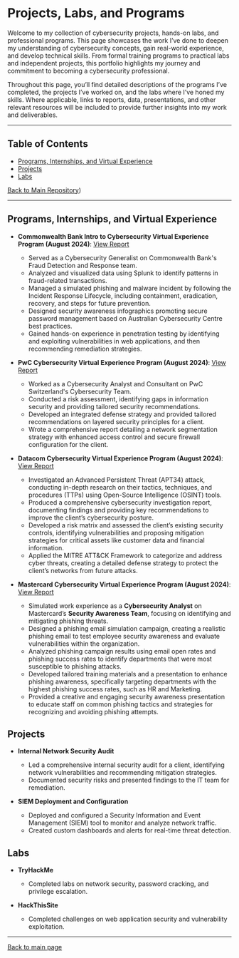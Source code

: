 # Projects, Labs, and Programs
Welcome to my collection of cybersecurity projects, hands-on labs, and professional programs. This page showcases the work I’ve done to deepen my understanding of cybersecurity concepts, gain real-world experience, and develop technical skills. From formal training programs to practical labs and independent projects, this portfolio highlights my journey and commitment to becoming a cybersecurity professional.

Throughout this page, you’ll find detailed descriptions of the programs I’ve completed, the projects I’ve worked on, and the labs where I’ve honed my skills. Where applicable, links to reports, data, presentations, and other relevant resources will be included to provide further insights into my work and deliverables.

--- 
## Table of Contents
- [Programs, Internships, and Virtual Experience](#programs-internships-and-virtual-experience)
- [Projects](#projects)
- [Labs](#labs)


[Back to Main Repository](https://github.com/Cybersecurity_Journey))

---

## Programs, Internships, and Virtual Experience 
- **Commonwealth Bank Intro to Cybersecurity Virtual Experience Program (August 2024)**: [View Report](programs/Commonwealth_Bank_Cybersecurity_Program.pdf)
   - Served as a Cybersecurity Generalist on Commonwealth Bank's Fraud Detection and Response team.
   - Analyzed and visualized data using Splunk to identify patterns in fraud-related transactions.
   - Managed a simulated phishing and malware incident by following the Incident Response Lifecycle, including containment, eradication, recovery, and steps for future prevention.
   - Designed security awareness infographics promoting secure password management based on Australian Cybersecurity Centre best practices.
   - Gained hands-on experience in penetration testing by identifying and exploiting vulnerabilities in web applications, and then recommending remediation strategies.

- **PwC Cybersecurity Virtual Experience Program (August 2024)**: [View Report](programs/PwC_Cybersecurity_Program.pdf)
   - Worked as a Cybersecurity Analyst and Consultant on PwC Switzerland's Cybersecurity Team.
   - Conducted a risk assessment, identifying gaps in information security and providing tailored security recommendations.
   - Developed an integrated defense strategy and provided tailored recommendations on layered security principles for a client.
   - Wrote a comprehensive report detailing a network segmentation strategy with enhanced access control and secure firewall configuration for the client.

- **Datacom Cybersecurity Virtual Experience Program (August 2024)**: [View Report](programs/Datacom_Cybersecurity_Program.pdf)
   - Investigated an Advanced Persistent Threat (APT34) attack, conducting in-depth research on their tactics, techniques, and procedures (TTPs) using Open-Source Intelligence (OSINT) tools.
   - Produced a comprehensive cybersecurity investigation report, documenting findings and providing key recommendations to improve the client’s cybersecurity posture.
   - Developed a risk matrix and assessed the client’s existing security controls, identifying vulnerabilities and proposing mitigation strategies for critical assets like customer data and financial information.
   - Applied the MITRE ATT&CK Framework to categorize and address cyber threats, creating a detailed defense strategy to protect the client’s networks from future attacks.

- **Mastercard Cybersecurity Virtual Experience Program (August 2024)**: [View Report](programs/Mastercard_Cybsersecurity_Program.pdf)  
   - Simulated work experience as a **Cybersecurity Analyst** on Mastercard’s **Security Awareness Team**, focusing on identifying and mitigating phishing threats.
   - Designed a phishing email simulation campaign, creating a realistic phishing email to test employee security awareness and evaluate vulnerabilities within the organization.
   - Analyzed phishing campaign results using email open rates and phishing success rates to identify departments that were most susceptible to phishing attacks.
   - Developed tailored training materials and a presentation to enhance phishing awareness, specifically targeting departments with the highest phishing success rates, such as HR and Marketing.
   - Provided a creative and engaging security awareness presentation to educate staff on common phishing tactics and strategies for recognizing and avoiding phishing attempts.


## Projects
- **Internal Network Security Audit**  
   - Led a comprehensive internal security audit for a client, identifying network vulnerabilities and recommending mitigation strategies.
   - Documented security risks and presented findings to the IT team for remediation.

- **SIEM Deployment and Configuration**  
   - Deployed and configured a Security Information and Event Management (SIEM) tool to monitor and analyze network traffic.
   - Created custom dashboards and alerts for real-time threat detection.

## Labs
- **TryHackMe**
   - Completed labs on network security, password cracking, and privilege escalation.

- **HackThisSite**
   - Completed challenges on web application security and vulnerability exploitation.

---

[Back to main page](https://github.com/yourusername/your-main-repo)

